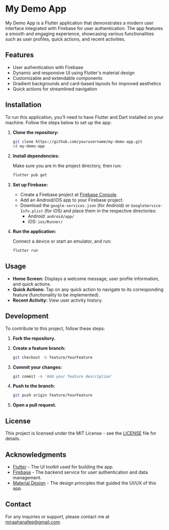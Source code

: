 
# My Demo App

My Demo App is a Flutter application that demonstrates a modern user interface integrated with Firebase for user authentication. The app features a smooth and engaging experience, showcasing various functionalities such as user profiles, quick actions, and recent activities.

## Features

- User authentication with Firebase
- Dynamic and responsive UI using Flutter's material design
- Customizable and extendable components
- Gradient backgrounds and card-based layouts for improved aesthetics
- Quick actions for streamlined navigation

## Installation

To run this application, you'll need to have Flutter and Dart installed on your machine. Follow the steps below to set up the app:

1. **Clone the repository:**

   ```bash
   git clone https://github.com/yourusername/my-demo-app.git
   cd my-demo-app
   ```

2. **Install dependencies:**

   Make sure you are in the project directory, then run:

   ```bash
   flutter pub get
   ```

3. **Set up Firebase:**

   - Create a Firebase project at [Firebase Console](https://console.firebase.google.com/).
   - Add an Android/iOS app to your Firebase project.
   - Download the `google-services.json` (for Android) or `GoogleService-Info.plist` (for iOS) and place them in the respective directories:
     - Android: `android/app/`
     - iOS: `ios/Runner/`

4. **Run the application:**

   Connect a device or start an emulator, and run:

   ```bash
   flutter run
   ```

## Usage

- **Home Screen:** Displays a welcome message, user profile information, and quick actions.
- **Quick Actions:** Tap on any quick action to navigate to its corresponding feature (functionality to be implemented).
- **Recent Activity:** View user activity history.

## Development

To contribute to this project, follow these steps:

1. **Fork the repository.**
2. **Create a feature branch:**

   ```bash
   git checkout -b feature/YourFeature
   ```

3. **Commit your changes:**

   ```bash
   git commit -m 'Add your feature description'
   ```

4. **Push to the branch:**

   ```bash
   git push origin feature/YourFeature
   ```

5. **Open a pull request.**

## License

This project is licensed under the MIT License - see the [LICENSE](LICENSE) file for details.

## Acknowledgments

- [Flutter](https://flutter.dev/) - The UI toolkit used for building the app.
- [Firebase](https://firebase.google.com/) - The backend service for user authentication and data management.
- [Material Design](https://material.io/) - The design principles that guided the UI/UX of this app.

## Contact

For any inquiries or support, please contact me at [miraahanafee@gmail.com](mailto:miraahanafee@gmail.com).